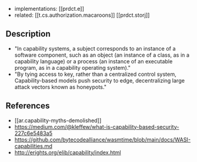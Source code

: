 
- implementations: [[prdct.e]]
- related: [[t.cs.authorization.macaroons]] [[prdct.storj]]

## Description

- "In capability systems, a subject corresponds to an instance of a software component, such as an object (an instance of a class, as in a capability language) or a process (an instance of an executable program, as in a capability operating system)."
- "By tying access to key, rather than a centralized control system, Capability-based models push security to edge, decentralizing large attack vectors known as honeypots."

## References

- [[ar.capability-myths-demolished]]
- https://medium.com/@kleffew/what-is-capability-based-security-227c6e5483a5
- https://github.com/bytecodealliance/wasmtime/blob/main/docs/WASI-capabilities.md
- http://erights.org/elib/capability/index.html